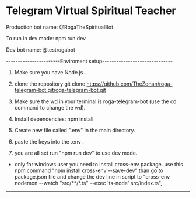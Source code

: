 # Telegram Virtual Spiritual Teacher

Production bot name: 
@RogaTheSpiritualBot

To run in dev mode:
npm run dev

Dev bot name: 
@testrogabot

-----------------------Enviroment setup------------------------------

1. Make sure you have Node.js .

2. clone the repository git clone https://github.com/TheZohan/roga-telegram-bot.gitroga-telegram-bot.git 

3. Make sure the wd in your terminal is roga-telegram-bot (use the cd command to change the wd). 

4. Install dependencies: npm install 

5. Create new file called ".env" in the main directory.

6. paste the keys into the .env .

7. you are all set run "npm run dev" to use dev mode.

* only for windows user you need to install cross-env package.
  use this npm command "npm install cross-env --save-dev"
  than go to package.json file and change the dev line in script to 
  "cross-env nodemon --watch \"src/**/*.ts\" --exec 'ts-node' src/index.ts",

-------------------------------------------------------------------------